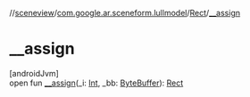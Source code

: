//[sceneview](../../../index.md)/[com.google.ar.sceneform.lullmodel](../index.md)/[Rect](index.md)/[__assign](__assign.md)

# __assign

[androidJvm]\
open fun [__assign](__assign.md)(_i: [Int](https://kotlinlang.org/api/latest/jvm/stdlib/kotlin/-int/index.html), _bb: [ByteBuffer](https://developer.android.com/reference/kotlin/java/nio/ByteBuffer.html)): [Rect](index.md)
